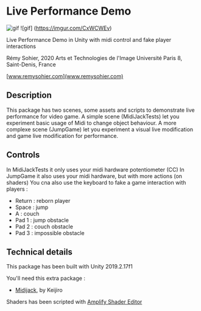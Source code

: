 Live Performance Demo
=======

![gif](https://imgur.com/33yuBAE) ![gif] (https://imgur.com/CxWCWEv)

Live Performance Demo in Unity with midi control and fake player interactions

Rémy Sohier, 2020
Arts et Technologies de l'Image
Université Paris 8, Saint-Denis, France

[www.remysohier.com](www.remysohier.com)

Description
-------------------

This package has two scenes, some assets and scripts to demonstrate live performance for video game.
A simple scene (MidiJackTests) let you experiment basic usage of Midi to change object behaviour.
A more complexe scene (JumpGame) let you experiment a visual live modification and game live modification for performance.

Controls
-------------------
In MidiJackTests it only uses your midi hardware potentiometer (CC)
In JumpGame it also uses your midi hardware, but with more actions (on shaders)
You cna also use the keyboard to fake a game interaction with players :
* Return : reborn player
* Space : jump
* A : couch
* Pad 1 : jump obstacle
* Pad 2 : couch obstacle
* Pad 3 : impossible obstacle

Technical details
-------------------
This package has been built with Unity 2019.2.17f1

You'll need this extra package :
* [Midijack](https://github.com/keijiro/MidiJack), by Keijiro

Shaders has been scripted with [Amplify Shader Editor](https://assetstore.unity.com/packages/tools/visual-scripting/amplify-shader-editor-68570)

